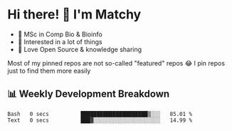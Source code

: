# Hi there! 👋 I'm Matchy

- 🧬 MSc in Comp Bio & Bioinfo
- 🎈 Interested in a lot of things
- 💜 Love Open Source & knowledge sharing

Most of my pinned repos are not so-called "featured" repos 😂 I pin repos just to find them more easily

## 📊 Weekly Development Breakdown

<!--START_SECTION:waka-->

```text
Bash   0 secs          █████████████████████▒░░░   85.01 %
Text   0 secs          ███▓░░░░░░░░░░░░░░░░░░░░░   14.99 %
```

<!--END_SECTION:waka-->
